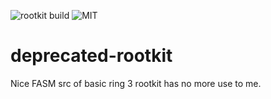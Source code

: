 ![rootkit build](https://img.shields.io/badge/build-Deprecated-red) ![MIT](https://img.shields.io/badge/MIT-Licence-blue)
# deprecated-rootkit
Nice FASM src of basic ring 3 rootkit has no more use to me. 

